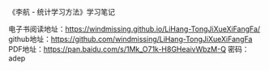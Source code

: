 《李航 - 统计学习方法》学习笔记

电子书阅读地址：https://windmissing.github.io/LiHang-TongJiXueXiFangFa/  
github地址：https://github.com/windmissing/LiHang-TongJiXueXiFangFa  
PDF地址：https://pan.baidu.com/s/1Mk_O71k-H8GHeaivWbzM-Q 密码：adep  
